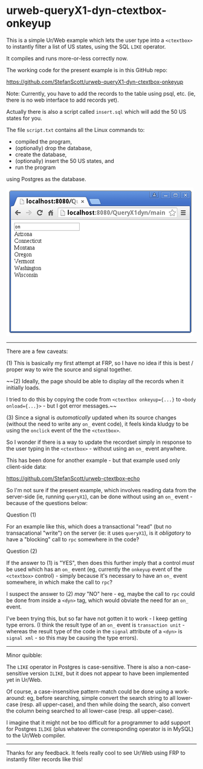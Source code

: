 # urweb-queryX1-dyn-ctextbox-onkeyup

This is a simple Ur/Web example which lets the user type into a `<ctextbox>` to instantly filter a list of US states, using the SQL `LIKE` operator.

It compiles and runs more-or-less correctly now.

The working code for the present example is in this GitHub repo:

https://github.com/StefanScott/urweb-queryX1-dyn-ctextbox-onkeyup

Note: Currently, you have to add the records to the table using psql, etc. (ie, there is no web interface to add records yet).

Actually there is also a script called `insert.sql` which will add the 50 US states for you.

The file `script.txt` contains all the Linux commands to:

- compiled the program,
- (optionally) drop the database,
- create the database,
- (optionally) insert the 50 US states, and
- run the program

using Postgres as the database.

![Screenshot](screenshot.png?raw=true "US states with the letters 'on' in their name")

---

There are a few caveats:

(1) This is basically my first attempt at FRP, so I have no idea if this is best / proper way to wire the source and signal together.

~~(2) Ideally, the page should be able to display *all* the records when it initially loads.

I tried to do this by copying the code from `<ctextbox onkeyup={...}` to `<body onload={...}>` - but I got error messages.~~

(3) Since a signal is *automatically* updated when its source changes (without the need to write any `on_` event code), it feels kinda kludgy to be using the `onclick` event of the the `<ctextbox>`.

So I wonder if there is a way to update the recordset simply in response to the user typing in the `<ctextbox>` - without using an `on_` event anywhere.

This has been done for another example - but that example used only client-side data:

https://github.com/StefanScott/urweb-ctextbox-echo

So I'm not sure if the present example, which involves reading data from the server-side (ie, running `queryX1`), can be done without using an `on_` event - because of the questions below:

Question (1)

For an example like this, which does a transactional "read" (but no transacational "write") on the server (ie: it uses `queryX1`), is it *obligatory* to have a "blocking" call to `rpc` somewhere in the code?

Question (2)

If the answer to (1) is "YES", then does this further imply that a control *must* be used which has an `on_` event (eg, currently the `onkeyup` event of the `<ctextbox>` control) - simply because it's necessary to have an `on_` event somewhere, in which make the call to `rpc`? 

I suspect the answer  to (2) *may* "NO" here - eg, maybe the call to `rpc` could be done from inside a `<dyn>` tag, which would obviate the need for an `on_` event.

I've been trying this, but so far have not gotten it to work - I keep getting type errors. (I think the result type of an `on_` event is `transaction unit` - whereas the result type of the code in the `signal` attribute of a `<dyn>` is `signal xml` - so this may be causing the type errors). 

---

Minor quibble:

The `LIKE` operator in Postgres is case-sensitive. There is also a non-case-sensitive version `ILIKE`, but it does not appear to have been implemented yet in Ur/Web. 

Of course, a case-insensitive pattern-match could be done using a work-around: eg, before searching, simple convert the search string to all lower-case (resp. all upper-case), and then while doing the search, also convert the column being searched to all lower-case (resp. all upper-case). 

I imagine that it might not be too difficult for a programmer to add support for Postgres `ILIKE` (plus whatever the corresponding operator is in MySQL) to the Ur/Web compiler.

---

Thanks for any feedback. It feels really cool to see Ur/Web using FRP to instantly filter records like this!

###

